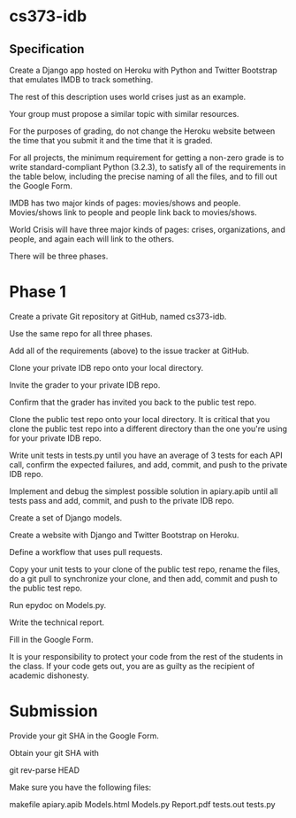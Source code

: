 cs373-idb
=========

Specification
-------------
Create a Django app hosted on Heroku with Python and Twitter Bootstrap that emulates IMDB to track something.

The rest of this description uses world crises just as an example.

Your group must propose a similar topic with similar resources.

For the purposes of grading, do not change the Heroku website between the time that you submit it and the time that it is graded.

For all projects, the minimum requirement for getting a non-zero grade is to write standard-compliant Python (3.2.3), to satisfy all of the requirements in the table below, including the precise naming of all the files, and to fill out the Google Form.

IMDB has two major kinds of pages: movies/shows and people. Movies/shows link to people and people link back to movies/shows.

World Crisis will have three major kinds of pages: crises, organizations, and people, and again each will link to the others.

There will be three phases.

Phase 1
=======

Create a private Git repository at GitHub, named cs373-idb.

Use the same repo for all three phases.

Add all of the requirements (above) to the issue tracker at GitHub.

Clone your private IDB repo onto your local directory.

Invite the grader to your private IDB repo.

Confirm that the grader has invited you back to the public test repo.

Clone the public test repo onto your local directory. It is critical that you clone the public test repo into a different directory than the one you're using for your private IDB repo.

Write unit tests in tests.py until you have an average of 3 tests for each API call, confirm the expected failures, and add, commit, and push to the private IDB repo.

Implement and debug the simplest possible solution in apiary.apib until all tests pass and add, commit, and push to the private IDB repo.

Create a set of Django models.

Create a website with Django and Twitter Bootstrap on Heroku.

Define a workflow that uses pull requests.

Copy your unit tests to your clone of the public test repo, rename the files, do a git pull to synchronize your clone, and then add, commit and push to the public test repo.

Run epydoc on Models.py.

Write the technical report.

Fill in the Google Form.

It is your responsibility to protect your code from the rest of the students in the class. If your code gets out, you are as guilty as the recipient of academic dishonesty.

Submission
==========
Provide your git SHA in the Google Form.

Obtain your git SHA with

git rev-parse HEAD


Make sure you have the following files:

makefile
apiary.apib
Models.html
Models.py
Report.pdf
tests.out
tests.py
